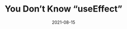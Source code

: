 ---
date: 2021-08-15
publisher: thepracticaldev
tags:
  - react
target_url: https://dev.to/trunghieu99tt/you-don-t-know-useeffect-4j9h
title: You Don’t Know “useEffect”
---